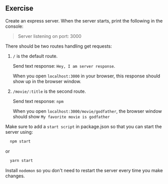 ## Exercise

Create an express server. When the server starts, print the following in the console:
  >Server listening on port: 3000

There should be two routes handling get requests: 

1) `/` is the default route.

    Send text response: `Hey, I am server response`. 
    
    When you open `localhost:3000` in your browser, this response should show up in the browser window.

2) `/movie/:title` is the second route.

    Send text response: `npm `

    When you open `localhost:3000/movie/godfather`, the browser window should show `My favorite movie is godfather`

Make sure to add a `start script` in package.json so that you can start the server using:

  ```js
    npm start
  ```
  or

  ```js
    yarn start
  ```

Install `nodemon` so you don't need to restart the server every time you make changes.
